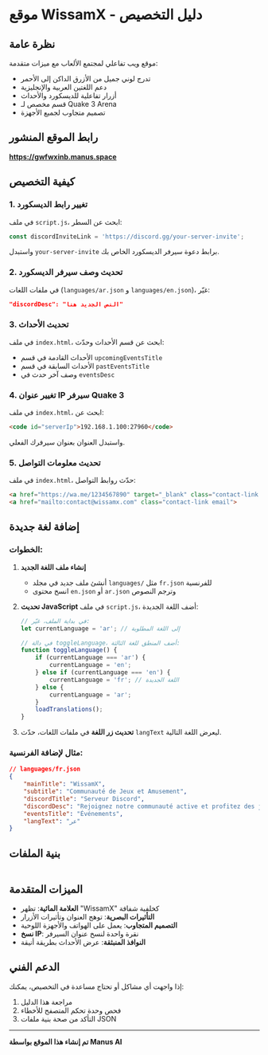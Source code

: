# موقع WissamX - دليل التخصيص

## نظرة عامة
موقع ويب تفاعلي لمجتمع الألعاب مع ميزات متقدمة:
- تدرج لوني جميل من الأزرق الداكن إلى الأحمر
- دعم اللغتين العربية والإنجليزية
- أزرار تفاعلية للديسكورد والأحداث
- قسم مخصص لـ Quake 3 Arena
- تصميم متجاوب لجميع الأجهزة

## رابط الموقع المنشور
**https://gwfwxinb.manus.space**

## كيفية التخصيص

### 1. تغيير رابط الديسكورد
في ملف `script.js`، ابحث عن السطر:
```javascript
const discordInviteLink = 'https://discord.gg/your-server-invite';
```
واستبدل `your-server-invite` برابط دعوة سيرفر الديسكورد الخاص بك.

### 2. تحديث وصف سيرفر الديسكورد
في ملفات اللغات (`languages/ar.json` و `languages/en.json`)، غيّر:
```json
"discordDesc": "النص الجديد هنا"
```

### 3. تحديث الأحداث
في ملف `index.html`، ابحث عن قسم الأحداث وحدّث:
- الأحداث القادمة في قسم `upcomingEventsTitle`
- الأحداث السابقة في قسم `pastEventsTitle`
- وصف آخر حدث في `eventsDesc`

### 4. تغيير عنوان IP سيرفر Quake 3
في ملف `index.html`، ابحث عن:
```html
<code id="serverIp">192.168.1.100:27960</code>
```
واستبدل العنوان بعنوان سيرفرك الفعلي.

### 5. تحديث معلومات التواصل
في ملف `index.html`، حدّث روابط التواصل:
```html
<a href="https://wa.me/1234567890" target="_blank" class="contact-link whatsapp">
<a href="mailto:contact@wissamx.com" class="contact-link email">
```

## إضافة لغة جديدة

### الخطوات:
1. **إنشاء ملف اللغة الجديد**
   - أنشئ ملف جديد في مجلد `languages/` مثل `fr.json` للفرنسية
   - انسخ محتوى `en.json` أو `ar.json` وترجم النصوص

2. **تحديث JavaScript**
   في ملف `script.js`، أضف اللغة الجديدة:
   ```javascript
   // في بداية الملف، غيّر:
   let currentLanguage = 'ar'; // إلى اللغة المطلوبة
   
   // في دالة toggleLanguage، أضف المنطق للغة الثالثة:
   function toggleLanguage() {
       if (currentLanguage === 'ar') {
           currentLanguage = 'en';
       } else if (currentLanguage === 'en') {
           currentLanguage = 'fr'; // اللغة الجديدة
       } else {
           currentLanguage = 'ar';
       }
       loadTranslations();
   }
   ```

3. **تحديث زر اللغة**
   في ملفات اللغات، حدّث `langText` ليعرض اللغة التالية.

### مثال لإضافة الفرنسية:
```json
// languages/fr.json
{
    "mainTitle": "WissamX",
    "subtitle": "Communauté de Jeux et Amusement",
    "discordTitle": "Serveur Discord",
    "discordDesc": "Rejoignez notre communauté active et profitez des jeux en groupe",
    "eventsTitle": "Événements",
    "langText": "عر"
}
```

## بنية الملفات
```

```

## الميزات المتقدمة
- **العلامة المائية**: تظهر "WissamX" كخلفية شفافة
- **التأثيرات البصرية**: توهج العنوان وتأثيرات الأزرار
- **التصميم المتجاوب**: يعمل على الهواتف والأجهزة اللوحية
- **نسخ IP**: نقرة واحدة لنسخ عنوان السيرفر
- **النوافذ المنبثقة**: عرض الأحداث بطريقة أنيقة

## الدعم الفني
إذا واجهت أي مشاكل أو تحتاج مساعدة في التخصيص، يمكنك:
1. مراجعة هذا الدليل
2. فحص وحدة تحكم المتصفح للأخطاء
3. التأكد من صحة بنية ملفات JSON

---
**تم إنشاء هذا الموقع بواسطة Manus AI**

